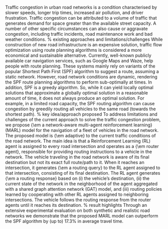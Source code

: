 Traffic congestion in urban road networks is a condition characterised by slower speeds, longer trip times, increased air pollution, and driver frustration. Traffic congestion can be attributed to a volume of traffic that generates demand for space greater than the available street capacity. A number of other specific circumstances can also cause or aggravate congestion, including traffic incidents, road maintenance work and bad weather conditions.
% existing approaches and limitations/challenges
While construction of new road infrastructure is an expensive solution, traffic flow optimization using route planning algorithms is considered a more economical and sustainable alternative. Currently, well-known publicly available car navigation services, such as Google Maps and Waze, help people with route planning. These systems mainly rely on variants of the popular Shortest Path First (SPF) algorithm to suggest a route, assuming a static network. However, road network conditions are dynamic, rendering the SPF route planning algorithms to perform sub-optimally at times. In addition, SPF is a greedy algorithm. So, while it can yield locally optimal solutions that approximate a globally optimal solution in a reasonable amount of time, it does not always produce an optimal solution. For example, in a limited road capacity, the SPF routing algorithm can cause congestion by greedily routing all vehicles to the same road (towards the shortest path). 
% key idea/approach proposed
To address limitations and challenges of the current approach to solve the traffic congestion problem, we propose {\em a network-aware multi-agent reinforcement learning} (MARL) model for the navigation of a fleet of vehicles in the road network. The proposed model is {\em adaptive} to the current traffic conditions of the road network. The main idea is that a Reinforcement Learning (RL) agent is assigned to every road intersection and operates as a {\em router agent}, responsible for providing routing instructions to a vehicle in the network. The vehicle traveling in the road network is aware of its final destination but not its exact full route/path to it. When it reaches an intersection, it generates {\em a routing query} to the RL agent assigned to that intersection, consisting of its final destination. The RL agent generates {\em a routing response} based on (i) the vehicle’s destination, (ii) the current state of the network in the neighborhood of the agent aggregated with a shared graph attention network (GAT) model, and (iii) routing policies learned by cooperating with other RL agents assigned to neighboring intersections. The vehicle follows the routing response from the router agents until it reaches its destination. 
% result highlights
Through an extensive experimental evaluation on both synthetic and realistic road networks we demonstrate that the proposed MARL model can outperform the SPF algorithm by (up to) 17.3\% in average travel time.
